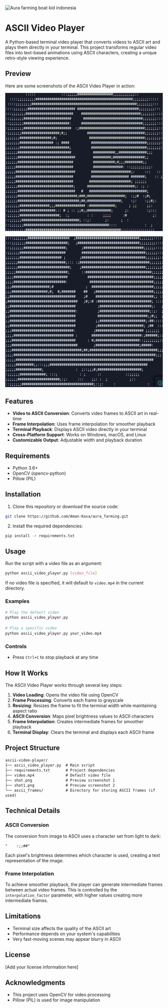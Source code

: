 ![Aura farming boat kid indonesia](https://mymodernmet.com/wp/wp-content/uploads/2025/07/aura-farming-boy-1.jpg)
# ASCII Video Player

A Python-based terminal video player that converts videos to ASCII art and plays them directly in your terminal. This project transforms regular video files into text-based animations using ASCII characters, creating a unique retro-style viewing experience.

## Preview

Here are some screenshots of the ASCII Video Player in action:

![ASCII Video Player Screenshot 1](shot.png)

![ASCII Video Player Screenshot 2](shot1.png)

## Features

- **Video to ASCII Conversion**: Converts video frames to ASCII art in real-time
- **Frame Interpolation**: Uses frame interpolation for smoother playback
- **Terminal Playback**: Displays ASCII video directly in your terminal
- **Cross-Platform Support**: Works on Windows, macOS, and Linux
- **Customizable Output**: Adjustable width and playback duration

## Requirements

- Python 3.6+
- OpenCV (opencv-python)
- Pillow (PIL)

## Installation

1. Clone this repository or download the source code:

```bash
git clone https://github.com/Aman-Kasa/aura_farming.git
```

2. Install the required dependencies:

```bash
pip install -r requirements.txt
```

## Usage

Run the script with a video file as an argument:

```bash
python ascii_video_player.py [video_file]
```

If no video file is specified, it will default to `video.mp4` in the current directory.

### Examples

```bash
# Play the default video
python ascii_video_player.py

# Play a specific video
python ascii_video_player.py your_video.mp4
```

### Controls

- Press `Ctrl+C` to stop playback at any time

## How It Works

The ASCII Video Player works through several key steps:

1. **Video Loading**: Opens the video file using OpenCV
2. **Frame Processing**: Converts each frame to grayscale
3. **Resizing**: Resizes the frame to fit the terminal width while maintaining aspect ratio
4. **ASCII Conversion**: Maps pixel brightness values to ASCII characters
5. **Frame Interpolation**: Creates intermediate frames for smoother playback
6. **Terminal Display**: Clears the terminal and displays each ASCII frame

## Project Structure

```
ascii-video-player/
├── ascii_video_player.py  # Main script
├── requirements.txt       # Project dependencies
├── video.mp4              # Default video file
├── shot.png               # Preview screenshot 1
├── shot1.png              # Preview screenshot 2
└── ascii_frames/          # Directory for storing ASCII frames (if used)
```

## Technical Details

### ASCII Conversion

The conversion from image to ASCII uses a character set from light to dark:
```
"    :;;##"
```

Each pixel's brightness determines which character is used, creating a text representation of the image.

### Frame Interpolation

To achieve smoother playback, the player can generate intermediate frames between actual video frames. This is controlled by the `interpolation_factor` parameter, with higher values creating more intermediate frames.

## Limitations

- Terminal size affects the quality of the ASCII art
- Performance depends on your system's capabilities
- Very fast-moving scenes may appear blurry in ASCII

## License

[Add your license information here]

## Acknowledgments

- This project uses OpenCV for video processing
- Pillow (PIL) is used for image manipulation
